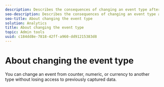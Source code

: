 ```yaml
---
description: Describes the consequences of changing an event type after data has been collected.
seo-description: Describes the consequences of changing an event type after data has been collected.
seo-title: About changing the event type
solution: Analytics
title: About changing the event type
topic: Admin tools
uuid: c184dd8e-7818-42ff-a960-dd91215383d8
---
```


# About changing the event type

You can change an event from counter, numeric, or currency to another type without losing access to previously captured data.
